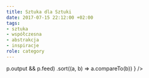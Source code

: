 ```yaml
---
title: Sztuka dla Sztuki
date: 2017-07-15 22:12:00 +02:00
tags:
- sztuka
- współczesna
- abstrakcja
- inspiracje
role: category
---
```


<div>
  <Feed pages={
    paramorph.categories['Sztuka dla Sztuki'].pages
      .filter(p => p.output && p.feed)
      .sort((a, b) => a.compareTo(b))
  } />
</div>

